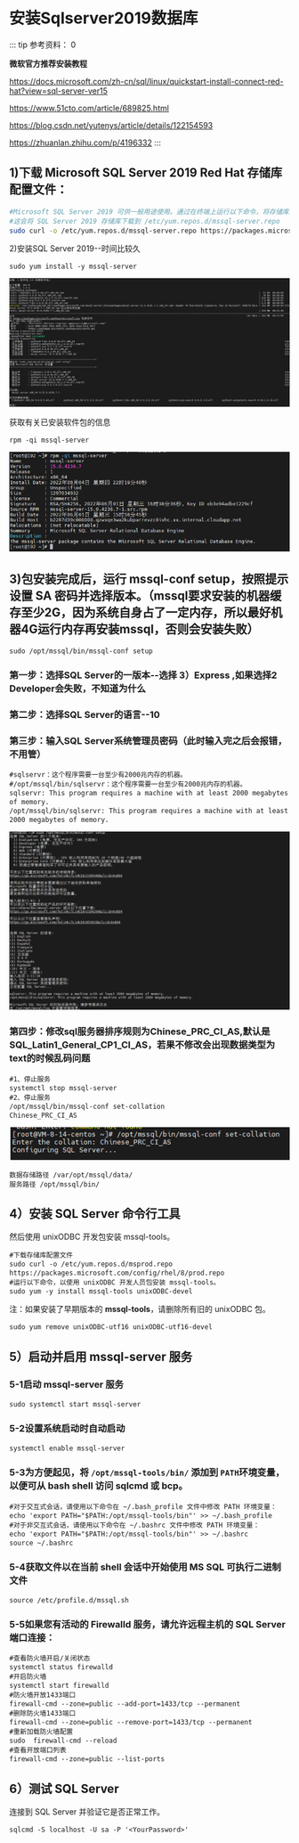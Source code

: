 # 安装Sqlserver2019数据库

::: tip 参考资料：
0

**微软官方推荐安装教程**

https://docs.microsoft.com/zh-cn/sql/linux/quickstart-install-connect-red-hat?view=sql-server-ver15


https://www.51cto.com/article/689825.html

https://blog.csdn.net/yutenys/article/details/122154593

https://zhuanlan.zhihu.com/p/4196332
:::



## 1)下载 Microsoft SQL Server 2019 Red Hat 存储库配置文件：

~~~sh
#Microsoft SQL Server 2019 可供一般用途使用。通过在终端上运行以下命令，将存储库添加到 CentOS 7。
#这会将 SQL Server 2019 存储库下载到 /etc/yum.repos.d/mssql-server.repo
sudo curl -o /etc/yum.repos.d/mssql-server.repo https://packages.microsoft.com/config/rhel/7/mssql-server-2019.repo
~~~




2)安装SQL Server 2019--时间比较久

~~~shell	
sudo yum install -y mssql-server 
~~~

![An image](../img/mix/image-20220804222308367.png)

获取有关已安装软件包的信息

~~~shell
rpm -qi mssql-server
~~~

![](../img/mix/image-20220804222403804.png)



## 3)包安装完成后，运行 **mssql-conf setup**，按照提示设置 SA 密码并选择版本。（mssql要求安装的机器缓存至少2G，因为系统自身占了一定内存，所以最好机器4G运行内存再安装mssql，否则会安装失败）

~~~shell
sudo /opt/mssql/bin/mssql-conf setup
~~~

### 第一步：选择SQL Server的一版本--选择 3）Express ,如果选择2 Developer会失败，不知道为什么

### 第二步：选择SQL Server的语言--10

### 第三步：输入SQL Server系统管理员密码（此时输入完之后会报错，不用管）

~~~shell
#sqlservr：这个程序需要一台至少有2000兆内存的机器。
#/opt/mssql/bin/sqlservr：这个程序需要一台至少有2000兆内存的机器。
sqlservr: This program requires a machine with at least 2000 megabytes of memory.
/opt/mssql/bin/sqlservr: This program requires a machine with at least 2000 megabytes of memory.
~~~



![image-20220804224712753](../img/mix/image-20220804224712753.png)



### 第四步：修改sql服务器排序规则为Chinese_PRC_CI_AS,默认是SQL_Latin1_General_CP1_CI_AS，若果不修改会出现数据类型为text的时候乱码问题

~~~shell
#1、停止服务
systemctl stop mssql-server
#2、停止服务
/opt/mssql/bin/mssql-conf set-collation
Chinese_PRC_CI_AS
~~~



![image-20220913170900001](../img/mix/image-20220913170900001.png)



~~~shell
数据存储路径 /var/opt/mssql/data/ 
服务路径 /opt/mssql/bin/
~~~



## 4）安装 SQL Server 命令行工具

然后使用 unixODBC 开发包安装 mssql-tools。

~~~shell
#下载存储库配置文件
sudo curl -o /etc/yum.repos.d/msprod.repo https://packages.microsoft.com/config/rhel/8/prod.repo
#运行以下命令，以使用 unixODBC 开发人员包安装 mssql-tools。
sudo yum -y install mssql-tools unixODBC-devel 
~~~

注：如果安装了早期版本的 **mssql-tools**，请删除所有旧的 unixODBC 包。

~~~shell
sudo yum remove unixODBC-utf16 unixODBC-utf16-devel
~~~

## 5）启动并启用 mssql-server 服务

### 5-1启动 mssql-server 服务

~~~shell
sudo systemctl start mssql-server 
~~~

### 5-2设置系统启动时自动启动

~~~shell
systemctl enable mssql-server 
~~~

### 5-3为方便起见，将 `/opt/mssql-tools/bin/` 添加到 `PATH`环境变量，以便可从 bash shell 访问 sqlcmd 或 bcp。

~~~shell
#对于交互式会话，请使用以下命令在 ~/.bash_profile 文件中修改 PATH 环境变量：
echo 'export PATH="$PATH:/opt/mssql-tools/bin"' >> ~/.bash_profile
#对于非交互式会话，请使用以下命令在 ~/.bashrc 文件中修改 PATH 环境变量：
echo 'export PATH="$PATH:/opt/mssql-tools/bin"' >> ~/.bashrc
source ~/.bashrc
~~~



### 5-4获取文件以在当前 shell 会话中开始使用 MS SQL 可执行二进制文件

~~~shell
source /etc/profile.d/mssql.sh 
~~~

### 5-5如果您有活动的 Firewalld 服务，请允许远程主机的 SQL Server 端口连接：

~~~shell
#查看防火墙开启/关闭状态
systemctl status firewalld
#开启防火墙
systemctl start firewalld
#防火墙开放1433端口
firewall-cmd --zone=public --add-port=1433/tcp --permanent
#删除防火墙1433端口
firewall-cmd --zone=public --remove-port=1433/tcp --permanent
#重新加载防火墙配置
sudo  firewall-cmd --reload 
#查看开放端口列表
firewall-cmd --zone=public --list-ports
~~~

## 6）测试 SQL Server

连接到 SQL Server 并验证它是否正常工作。

~~~shell
sqlcmd -S localhost -U sa -P '<YourPassword>'
~~~





